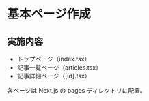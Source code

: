 # 基本ページ作成

## 実施内容
- トップページ（index.tsx）
- 記事一覧ページ（articles.tsx）
- 記事詳細ページ（[id].tsx）

各ページは Next.js の pages ディレクトリに配置。
